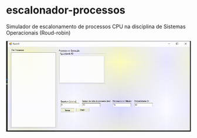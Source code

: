 # escalonador-processos
Simulador de escalonamento de processos CPU na disciplina de Sistemas Operacionais (Roud-robin)

<img src="https://raw.githubusercontent.com/saulocorrea/escalonador-processos/master/demo.gif" />
